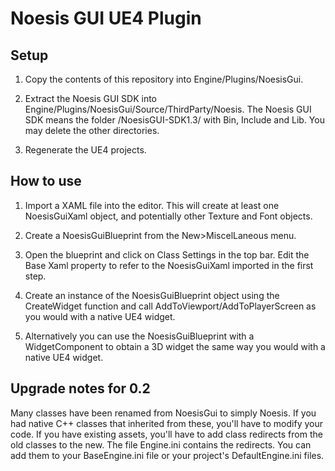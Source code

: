 Noesis GUI UE4 Plugin
=====================

Setup
-----

1. Copy the contents of this repository into Engine/Plugins/NoesisGui.

1. Extract the Noesis GUI SDK into Engine/Plugins/NoesisGui/Source/ThirdParty/Noesis. The Noesis GUI SDK means the folder /NoesisGUI-SDK1.3/ with Bin, Include and Lib. You may delete the other directories.

1. Regenerate the UE4 projects.

How to use
----------

1. Import a XAML file into the editor. This will create at least one NoesisGuiXaml object, and potentially other Texture and Font objects.

1. Create a NoesisGuiBlueprint from the New>MiscelLaneous menu.

1. Open the blueprint and click on Class Settings in the top bar. Edit the Base Xaml property to refer to the NoesisGuiXaml imported in the first step.

1. Create an instance of the NoesisGuiBlueprint object using the CreateWidget function and call AddToViewport/AddToPlayerScreen as you would with a native UE4 widget.

1. Alternatively you can use the NoesisGuiBlueprint with a WidgetComponent to obtain a 3D widget the same way you would with a native UE4 widget.

Upgrade notes for 0.2
---------------------

Many classes have been renamed from NoesisGui to simply Noesis. If you had native C++ classes that inherited from these, you'll have to modify your code. If you have existing assets, you'll have to add class redirects from the old classes to the new. The file Engine.ini contains the redirects. You can add them to your BaseEngine.ini file or your project's DefaultEngine.ini files.